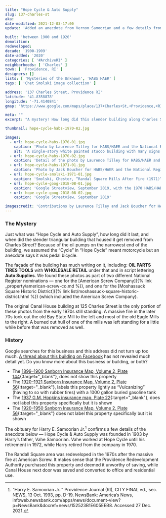 ```yaml
---
title: "Hope Cycle & Auto Supply"
slug: 137-charles-st
aka: 
date-modified: 2021-12-03-17:00
update: 'Added an anecdote from Vernon Samoorian and a few details from the obituary of Harry Samoorian, Jr.'

built: 'between 1900 and 1920'
demolition: 
redeveloped: 
decade: '1900-1909'
date-added: '2020'
categories: [ '#ArchiveRI' ]
neighborhoods: [ 'Charles' ]
town: [ 'Providence, RI' ]
designers: []
lists: [ 'Mysteries of the Unknown', 'HABS HAER' ]
tags: [ 'Chet Smolski image collection' ]

address: '137 Charles Street, Providence RI'
latitude: '41.8358878'
longitude: '-71.4140841'
gmap: "https://www.google.com/maps/place/137+Charles+St,+Providence,+RI+02904/@41.8358878,-71.4140841,17z/data=!3m1!4b1!4m5!3m4!1s0x89e4451e82dd0349:0x325572655c2bd71c!8m2!3d41.8358838!4d-71.4118901"

meta: ""
excerpt: "A mystery! How long did this slender building along Charles Street and the Moshassuck river stand?"

thumbnail: hope-cycle-habs-1970-02.jpg

images:
  - url: hope-cycle-habs-1970-01.jpg
    caption: 'Photo by Laurence Tilley for HABS/HAER and the National Register Nomination for American Screw Company, 1970'
    alt: 'A single-story white painted stucco building with many signs on its facade and the look of a mid-century gas station — rounded corners and smooth surfaces. The building narrows on its left side to a triangular point, where small gas pumps are located.'
  - url: hope-cycle-habs-1970-02.jpg
    caption: 'Detail of the photo by Laurence Tilley for HABS/HAER and the National Register Nomination for American Screw Company, 1970'
  - url: hope-cycle-habs-1971-01.jpg
    caption: 'Photo by Jack Boucher for HABS/HAER and the National Register Nomination for Moshassuck Square, 1971'
  - url: hope-cycle-smolski-1971-01.jpg
    caption: 'Smolski, Chester, “Randal Square Mills After Fire (1971)”, object 116. Rhode Island College Digital Collections, James P. Adams Library Digital Commons.'
  - url: hope-cycle-goog-2018-08-01.jpg
    caption: 'Google Streetview, September 2019, with the 1970 HABS/HAER photo overlay'
  - url: hope-cycle-goog-2018-08-02.jpg
    caption: 'Google Streetview, September 2019'

imagescredit: 'Contributions by Laurence Tilley and Jack Boucher for HABS/HAER; <a href="//digitalcommons.ric.edu/smolski_images/116" target="_blank">Chet Smolski</a>, Rhode Island College Digital Collections; and Google Streetview'
---
```


### The Mystery

Just what was “Hope Cycle and Auto Supply”, how long did it last, and when did the slender triangular building that housed it get removed from Charles Street? Because of the oil pumps on the narrowest end of the building, we assumed the “Cycle” in “Hope Cycle” meant motorcycle but an anecdote says it was pedal bicycle. 

The façade of the building has much writing on it, including: **OIL PARTS TIRES TOOLS** with **WHOLESALE RETAIL** under that and in script lettering **Auto Supplies**. We found these photos as part of two different National Register nominations — one for the [American Screw Company]({% link _property/american-screw-co.md %}), and one for the [Moshassuck Square Historic District]({% link list/moshassuck-square-historic-district.html %}) (which included the American Screw Company).

The original Canal House building at 125 Charles Street is the only portion of these photos from the early 1970s still standing. A massive fire in the later 70s took out the old Bay State Mill to the left and most of the old Eagle Mills to the right. A burned out hull of one of the mills was left standing for a little while before that was removed as well. 

### History

Google searches for this business and this address did not turn up too much. [A thread about this building on Facebook](//www.facebook.com/artinruinsweb/posts/3315507691805083) has not revealed much detail yet. Do you know more about this business or building, or both? 

+ The [1899–1900 Sanborn Insurance Map, Volume 2, Plate 144](//www.loc.gov/resource/g3774pm.g3774pm_g08099190002/){:target="_blank"}, does not show this property
+ The [1920–1921 Sanborn Insurance Map, Volume 2, Plate 56](//www.loc.gov/resource/g3774pm.g3774pm_g08099192102/){:target="_blank"}, labels this property lightly as “Vulcanizing” (having to so with rubber tires) with a 1000 gallon buried gasoline tank
+ The [1937 G.M. Hopkins insurance map, Plate 22](http://www.historicmapworks.com/Map/US/895479/Plate+022/Providence+1937/Rhode+Island/){:target="_blank"}, does not label this property specifically but it is shown 
+ The [1920–1950 Sanborn Insurance Map, Volume 2, Plate 56](//www.loc.gov/resource/g3774pm.g3774pm_g08099195102/){:target="_blank"} does not label this property specifically but it is shown

The obituary for Harry E. Samoorian Jr.[^1] confirms a few details of the anecdote below — Hope Cycle & Auto Supply was founded in 1903 by Harry’s father, Vahe Samoorian. Vahe worked at Hope Cycle until his retirement in 1972, while Harry retired from the company in 1970. 

The Randall Square area was redeveloped in the 1970s after the massive fire at American Screw. It makes sense that the Providence Redevelopment Authority purchased this property and deemed it unworthy of saving, while Canal House next door was saved and converted to office and residential use. 

[^1]: “Harry E. Samoorian Jr..” Providence Journal (RI), CITY FINAL ed., sec. NEWS, 13 Oct. 1993, pp. D-19. NewsBank: America’s News, infoweb.newsbank.com/apps/news/document-view?p=NewsBank&docref=news/152523B1E605EEB8. Accessed 27 Dec. 2021.
